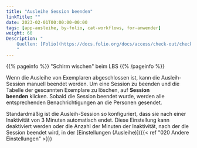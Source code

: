 ```yaml
---
title: "Ausleihe Session beenden"
linkTitle: ""
date: 2023-02-01T00:00:00-00:00
tags: [app-ausleihe, by-folio, cat-workflows, for-anwender]
weight: 60
Description: "
    Quellen: [Folio](https://docs.folio.org/docs/access/check-out/checkout/#ending-the-check-out-session ) & [GBV](https://info.gbv.de/display/FOLIOGBVEXTERN/Folio:+Ausleihe+Session+beenden)
    "
---
```


{{% pageinfo %}}
"Schirm wischen" beim LBS
{{% /pageinfo %}}

Wenn die Ausleihe von Exemplaren abgeschlossen ist, kann die Ausleih-Session manuell beendet werden. Um eine Session zu beenden und die Tabelle der gescannten Exemplare zu löschen, auf **Session beenden** klicken. Sobald die Session beendet wurde, werden alle entsprechenden Benachrichtigungen an die Personen gesendet.

Standardmäßig ist die Ausleih-Session so konfiguriert, dass sie nach einer Inaktivität von 3 Minuten automatisch endet. Diese Einstellung kann deaktiviert werden oder die Anzahl der Minuten der Inaktivität, nach der die Session beendet wird, in der [Einstellungen (Ausleihe)]({{< ref "020 Andere Einstellungen" >}})
